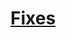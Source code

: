# [Fixes](https://www.mousehuntgame.com/preferences.php?tab=mousehunt-improved-settings#mousehunt-improved-settings-feature-fixes)
